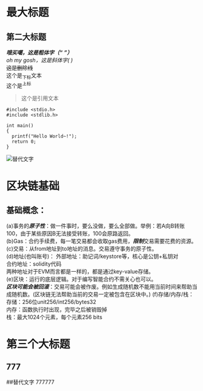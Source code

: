 # 最大标题  
## 第二大标题  
***哦买噶，这是粗体字（“*** ***”）***  
_oh my gosh，这是斜体字(_  _)_  
~~这是删除线~~  
这个是<sub>下标</sub>文本  
这个是<sup>上标</sup>  
>这个是引用文本  

```
#include <stdio.h>
#include <stdlib.h>

int main()
{
  printf("Hello World~!");
  return 0;
}
```
![替代文字](https://myoctocat.com/assets/images/base-octocat.svg)


# 区块链基础  

## 基础概念：  
(a)事务的***原子性***：做一件事时，要么没做，要么全部做。举例：若A向B转账100，由于某些原因B无法接受转账，100会原路返回。  
(b)Gas：合约手续费，每一笔交易都会收取gas费用，***限制***交易需要花费的资源。  
(c)交易：从from地址到to地址的消息。交易遵守事务的原子性。  
(d)地址(也叫账号)： 外部地址：助记词/keystore等，核心是公钥+私钥对  
					合约地址：solidity代码    
 					两种地址对于EVM而言都是一样的，都是通过key-value存储。    
(e)区块：运行的底层逻辑。对于编写智能合约不需关心也可以。  
      ***区块可能会被回滚***：交易可能会被作废。例如生成随机数不能用当前时间来帮助当成随机数。(区块链无法帮助当前的交易一定被包含在区块中。)
(f)存储/内存/栈：  
    存储：256位unit256/int256/bytes32    
    内存：函数执行时出现，完毕之后被销毁掉  
    栈：最大1024个元素，每个元素256 bits    
# 第三个大标题  
## 777  
##替代文字 777777  
